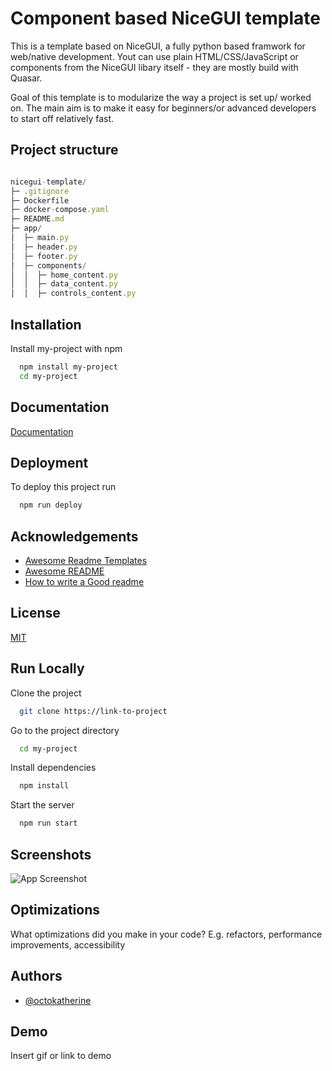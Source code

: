 
# Component based NiceGUI template 

This is a template based on NiceGUI, a fully python based framwork for web/native development. Yout can use plain HTML/CSS/JavaScript or components from the NiceGUI libary itself - they are mostly build with Quasar.

Goal of this template is to modularize the way a project is set up/ worked on.
The main aim is to make it easy for beginners/or advanced developers to start off relatively fast.




## Project structure

```javascript

nicegui-template/
├─ .gitignore
├─ Dockerfile
├─ docker-compose.yaml
├─ README.md
├─ app/
│  ├─ main.py
│  ├─ header.py
│  ├─ footer.py
│  ├─ components/
│  │  ├─ home_content.py
│  │  ├─ data_content.py
│  │  ├─ controls_content.py
```


## Installation

Install my-project with npm

```bash
  npm install my-project
  cd my-project
```
    
## Documentation

[Documentation](https://linktodocumentation)


## Deployment

To deploy this project run

```bash
  npm run deploy
```


## Acknowledgements

 - [Awesome Readme Templates](https://awesomeopensource.com/project/elangosundar/awesome-README-templates)
 - [Awesome README](https://github.com/matiassingers/awesome-readme)
 - [How to write a Good readme](https://bulldogjob.com/news/449-how-to-write-a-good-readme-for-your-github-project)


## License

[MIT](https://choosealicense.com/licenses/mit/)


## Run Locally

Clone the project

```bash
  git clone https://link-to-project
```

Go to the project directory

```bash
  cd my-project
```

Install dependencies

```bash
  npm install
```

Start the server

```bash
  npm run start
```


## Screenshots

![App Screenshot](https://via.placeholder.com/468x300?text=App+Screenshot+Here)


## Optimizations

What optimizations did you make in your code? E.g. refactors, performance improvements, accessibility


## Authors

- [@octokatherine](https://www.github.com/octokatherine)


## Demo

Insert gif or link to demo

